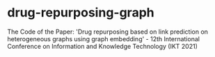 # drug-repurposing-graph
The Code of the Paper: 'Drug repurposing based on link prediction on heterogeneous graphs using graph embedding' - 12th International Conference on Information and Knowledge Technology (IKT 2021)
